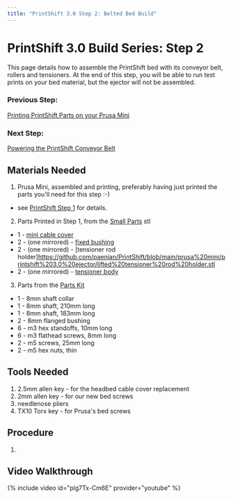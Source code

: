 ```yaml
---
title: "PrintShift 3.0 Step 2: Belted Bed Build"
---
```



# PrintShift 3.0 Build Series: Step 2

This page details how to assemble the PrintShift bed with its conveyor belt, rollers and tensioners.  At the end of this step, you will be able to run test prints on your bed material, but the ejector will not be assembled.

### Previous Step:
[Printing PrintShift Parts on your Prusa Mini](/portfolio/PrintShift-3-0-Step-1-Printing-PrintShift-Parts-on-your-Prusa-Mini.md)
### Next Step:
[Powering the PrintShift Conveyor Belt](/portfolio/PrintShift-3-0-Step-3-Powering-the-PrintShift-Conveyor-Belt.md)

## Materials Needed
1. Prusa Mini, assembled and printing, preferably having just printed the parts you'll need for this step :-)
  * see [PrintShift Step 1](/portfolio/PrintShift-3-0-Step-1-Printing-PrintShift-Parts-on-your-Prusa-Mini.md) for details.
2. Parts Printed in Step 1, from the [Small Parts](https://github.com/paenian/PrintShift/blob/main/prusa%20mini/printshift%203.0%20ejector/PrintShift%20-%20all%20small%20parts.stl) stl
  * 1 - [mini cable cover](https://github.com/paenian/PrintShift/blob/main/prusa%20mini/printshift%203.0%20ejector/MINI-heatbed-cable-cover-bottom.stl)
  * 2 - (one mirrored) - [fixed bushing](https://github.com/paenian/PrintShift/blob/main/prusa%20mini/printshift%203.0%20ejector/lifted%20belt%20shaft%20mount%20-%20fixed%20bushing.stl)
  * 2 - (one mirrored) - [tensioner rod holder]https://github.com/paenian/PrintShift/blob/main/prusa%20mini/printshift%203.0%20ejector/lifted%20tensioner%20rod%20holder.stl
  * 2 - (one mirrored) - [tensioner body](https://github.com/paenian/PrintShift/blob/main/prusa%20mini/printshift%203.0%20ejector/tensioner%20body.stl)
3. Parts from the [Parts Kit](/portfolio/Bill-of-Materials)
  *  1 - 8mm shaft collar
  *  1 - 8mm shaft, 210mm long
  *  1 - 8mm shaft, 183mm long
  *  2 - 8mm flanged bushing
  *  6 - m3 hex standoffs, 10mm long
  *  6 - m3 flathead screws, 8mm long
  *  2 - m5 screws, 25mm long
  *  2 - m5 hex nuts, thin


## Tools Needed
1. 2.5mm allen key - for the headbed cable cover replacement
2. 2mm allen key - for our new bed screws
3. needlenose pliers
4. TX10 Torx key - for Prusa's bed screws

## Procedure
1. 

## Video Walkthrough
{% include video id="plg7Tx-Cm6E" provider="youtube" %}
